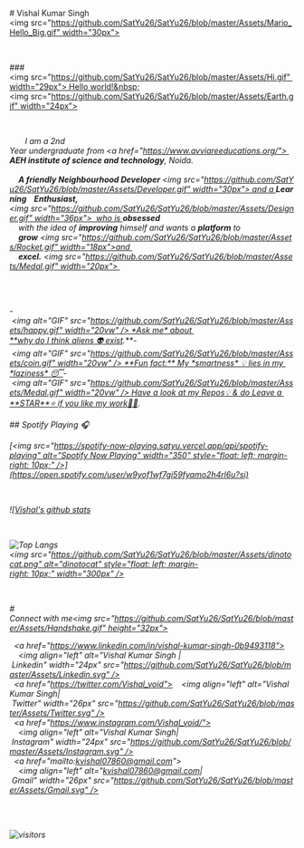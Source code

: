  
 ​#​ ​Vishal Kumar Singh &nbsp;​<img src="https://github.com/SatYu26/SatYu26/blob/master/Assets/Mario_Hello_Big.gif" width="30px"> 
  
  
 ​<!--​  
 ​    &nbsp; [![HitCount](http://hits.dwyl.com/SatYu26/SatYu26.svg)](http://hits.dwyl.com/SatYu26/SatYu26)  
 ​--> 
  
 ​###​ ​<img src="https://github.com/SatYu26/SatYu26/blob/master/Assets/Hi.gif" width="29px"> Hello world!​&nbsp;​<img src="https://github.com/SatYu26/SatYu26/blob/master/Assets/Earth.gif" width="24px"> 
  
  
 ​<p> 
 ​  <em> 
 ​    I am a 2nd Year undergraduate from <a href="https://www.avviareeducations.org/"> <b>AEH institute of science and technology</b>, Noida</a>. <br> 
 ​    <b>A friendly Neighbourhood Developer</b> <img src="https://github.com/SatYu26/SatYu26/blob/master/Assets/Developer.gif" width="30px"> and a <b>Learning    Enthusiast,</b>​&nbsp;​<img src="https://github.com/SatYu26/SatYu26/blob/master/Assets/Designer.gif" width="36px">  who is <b>obsessed</b> 
 ​    with the idea of <b>improving</b> himself and wants a <b>platform</b> to  
 ​    <b>grow</b> <img src="https://github.com/SatYu26/SatYu26/blob/master/Assets/Rocket.gif" width="18px">and  
 ​    <b>excel.</b> <img src="https://github.com/SatYu26/SatYu26/blob/master/Assets/Medal.gif" width="20px"> <br> 
 ​</p> 
  
 ​<br> 
  
 ​-​ <img alt="GIF" src="https://github.com/SatYu26/SatYu26/blob/master/Assets/happy.gif" width="20vw" /> ​*Ask me*​ about ​**why do I think aliens 👽 exist.** 
 ​-​ <img alt="GIF" src="https://github.com/SatYu26/SatYu26/blob/master/Assets/coin.gif" width="20vw" /> ​**Fun fact:**​ My ​*smartness*​ 💡 lies in my ​*laziness*​ 😴 
 ​-​ <img alt="GIF" src="https://github.com/SatYu26/SatYu26/blob/master/Assets/Medal.gif" width="20vw" /> Have a look at my Repos💡 & do Leave a ​**STAR**​⭐️ if you like my work👨‍💻. 
 ​<br> 
  
 ​##​ ​Spotify Playing 🎧 
 
 
 
 ​[​<img src="https://spotify-now-playing.satyu.vercel.app/api/spotify-playing" alt="Spotify Now Playing" width="350" style="float: left; margin-right: 10px;" />​](https://open.spotify.com/user/w9yof1wf7gi59fyamo2h4rl6u?si)
  
  
 ​<br> 
  
  
 ​![[Vishal's github stats​](https://github-readme-stats.vercel.app/api?username=Vishalvoid&count_private=true&show_icons=true&theme=radical&include_all_commits=true) 
  
 ​<br> 
  
 ​![​Top Langs​](https://github-readme-stats.vercel.app/api/top-langs/?username=Vishalvoid&theme=radical)<img src="https://github.com/SatYu26/SatYu26/blob/master/Assets/dinotocat.png" alt="dinotocat" style="float: left; margin-right: 10px;" width="300px" /> 
  
  
 ​<br> 
  
  
 ​#​ ​Connect with me<img src="https://github.com/SatYu26/SatYu26/blob/master/Assets/Handshake.gif" height="32px"> 
  
 ​  <a href="https://www.linkedin.com/in/vishal-kumar-singh-0b9493118"> 
 ​    <img align="left" alt="Vishal Kumar Singh | Linkedin" width="24px" src="https://github.com/SatYu26/SatYu26/blob/master/Assets/Linkedin.svg" /> 
 ​  </a> ​&nbsp;&nbsp; 
 ​  <a href="https://twitter.com/Vishal_void"> 
 ​    <img align="left" alt="Vishal Kumar Singh| Twitter" width="26px" src="https://github.com/SatYu26/SatYu26/blob/master/Assets/Twitter.svg" /> 
 ​  </a> ​&nbsp;&nbsp; 
 ​  <a href="https://www.instagram.com/Vishal_void/"> 
 ​    <img align="left" alt="Vishal Kumar Singh| Instagram" width="24px" src="https://github.com/SatYu26/SatYu26/blob/master/Assets/Instagram.svg" /> 
 ​  </a> ​&nbsp;&nbsp; 
 ​  <a href="mailto:kvishal07860@gmail.com"> 
 ​    <img align="left" alt="kvishal07860@gmail.com| Gmail" width="26px" src="https://github.com/SatYu26/SatYu26/blob/master/Assets/Gmail.svg" /> 
 ​  </a> 
  
  
 ​<br><br> 
  
 ​![​visitors​](https://visitor-badge.laobi.icu/badge?page_id=Vishalvoid) 
 ​<!--​ ![visitors](https://badges.pufler.dev/visits/Vishalvoid/Vishalvoid) 
 ​![Visitor Count](https://profile-counter.glitch.me/Vishalvoid/count.svg) ​--> 
  
  
 ​<!--​  Acknowledgement: https://github.com/anuraghazra/github-readme-stats ​-->
